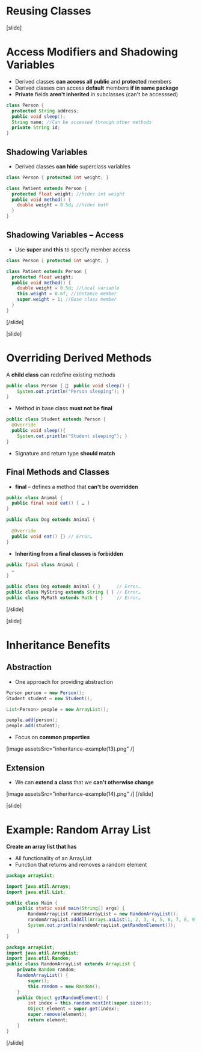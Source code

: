 # Reusing Classes

[slide]
# Access Modifiers and Shadowing Variables

- Derived classes **can access all public** and **protected** members
- Derived classes can access **default** members **if in same package**
- **Private** fields **aren't inherited** in subclasses (can't be accesssed)

```java
class Person {
  protected String address;
  public void sleep();
  String name; //Can be accessed through other methods
  private String id;
}
```

## Shadowing Variables

- Derived classes **can hide** superclass variables

```java
class Person { protected int weight; }

class Patient extends Person {
  protected float weight; //hides int weight
  public void method() {
    double weight = 0.5d; //hides both
  }
}
```

## Shadowing Variables – Access

- Use **super** and **this** to specify member access

```java
class Person { protected int weight; }

class Patient extends Person {
  protected float weight;
  public void method() {
    double weight = 0.5d; //Local variable
    this.weight = 0.6f; //Instance member
    super.weight = 1; //Base class member
  }
}
```
[/slide]

[slide]
# Overriding Derived Methods

A **child class** can redefine existing methods

```java
public class Person {   public void sleep() { 
	System.out.println("Person sleeping"); } 
}
```
- Method in base class **must not be final**

```java
public class Student extends Person {
  @Override 
  public void sleep(){
	System.out.println("Student sleeping"); }
}
```
- Signature and return type **should match**

## Final Methods and Classes

- **final** – defines a method that **can't be overridden**

```java
public class Animal {
  public final void eat() { … }
}

public class Dog extends Animal { 
  
  @Override
  public void eat() {} // Error…
}
```

- **Inheriting from a final classes is forbidden**

```java
public final class Animal {
  …
}

public class Dog extends Animal { }      // Error…
public class MyString extends String { } // Error…
public class MyMath extends Math { }     // Error…
```

[/slide]

[slide]
# Inheritance Benefits 

## Abstraction

- One approach for providing abstraction

```java
Person person = new Person();
Student student = new Student();

List<Person> people = new ArrayList();

people.add(person);
people.add(student);
```
- Focus on **common properties**

[image assetsSrc="inheritance-example(13).png" /]

## Extension

- We can **extend a class** that we **can't otherwise change**

[image assetsSrc="inheritance-example(14).png" /]
[/slide]

[slide]
# Example: Random Array List

**Create an array list that has**
- All functionality of an ArrayList
- Function that returns and removes a random element

```java live
package arrayList;

import java.util.Arrays;
import java.util.List;

public class Main {
    public static void main(String[] args) {
        RandomArrayList randomArrayList = new RandomArrayList();
        randomArrayList.addAll(Arrays.asList(1, 2, 3, 4, 5, 6, 7, 8, 9));
        System.out.println(randomArrayList.getRandomElement());
    }
}

package arrayList;
import java.util.ArrayList;
import java.util.Random;
public class RandomArrayList extends ArrayList {
    private Random random;
    RandomArrayList() {
        super();
        this.random = new Random();
    }
    public Object getRandomElement() {
        int index = this.random.nextInt(super.size());
        Object element = super.get(index);
        super.remove(element);
        return element;
    }
}
``` 
[/slide]
